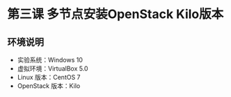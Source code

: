 # 第三课 多节点安装OpenStack Kilo版本
## 环境说明
* 实验系统：Windows 10
* 虚拟环境：VirtualBox 5.0
* Linux 版本：CentOS 7
* OpenStack 版本：Kilo
